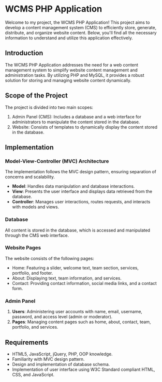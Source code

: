 # WCMS PHP Application

Welcome to my project, the WCMS PHP Application! This project aims to develop a content management system (CMS) to efficiently store, generate, distribute, and organize website content. Below, you'll find all the necessary information to understand and utilize this application effectively.

## Introduction

The WCMS PHP Application addresses the need for a web content management system to simplify website content management and administration tasks. By utilizing PHP and MySQL, it provides a robust solution for storing and managing website content dynamically.

## Scope of the Project

The project is divided into two main scopes:
1. Admin Panel (CMS): Includes a database and a web interface for administrators to manipulate the content stored in the database.
2. Website: Consists of templates to dynamically display the content stored in the database.

## Implementation

### Model-View-Controller (MVC) Architecture

The implementation follows the MVC design pattern, ensuring separation of concerns and scalability.
- **Model**: Handles data manipulation and database interactions.
- **View**: Presents the user interface and displays data retrieved from the database.
- **Controller**: Manages user interactions, routes requests, and interacts with models and views.

### Database

All content is stored in the database, which is accessed and manipulated through the CMS web interface.

### Website Pages

The website consists of the following pages:
- Home: Featuring a slider, welcome text, team section, services, portfolio, and footer.
- About: Displaying text, team information, and services.
- Contact: Providing contact information, social media links, and a contact form.

### Admin Panel

1. **Users**: Administering user accounts with name, email, username, password, and access level (admin or moderator).
2. **Pages**: Managing content pages such as home, about, contact, team, portfolio, and services.

## Requirements

- HTML5, JavaScript, jQuery, PHP, OOP knowledge.
- Familiarity with MVC design pattern.
- Design and implementation of database schema.
- Implementation of user interface using W3C Standard compliant HTML, CSS, and JavaScript.